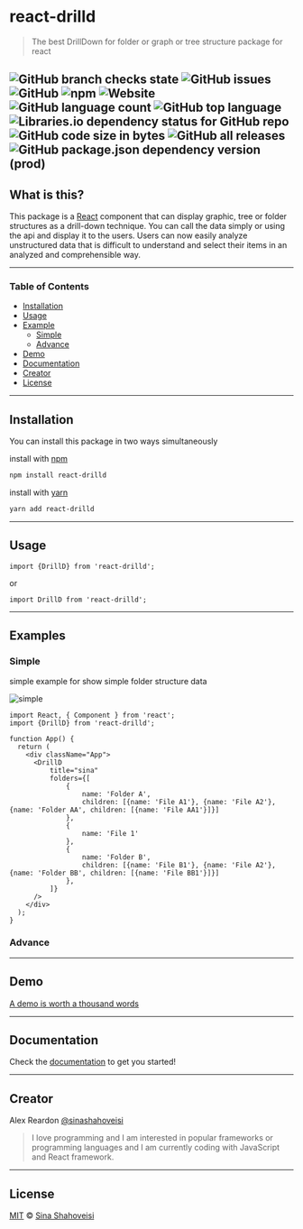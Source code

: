 # react-drilld

> The best DrillDown for folder or graph or tree structure package for react

![GitHub branch checks state](https://img.shields.io/github/checks-status/sinashahoveisi/react-drilld/master?logo=github&style=plastic)
![GitHub issues](https://img.shields.io/github/issues/sinashahoveisi/react-drilld?logo=github&style=plastic)
![GitHub](https://img.shields.io/github/license/sinashahoveisi/react-drilld?style=plastic)
![npm](https://img.shields.io/npm/v/react-drilld?logo=npm&style=plastic)
![Website](https://img.shields.io/website?down_message=offline&style=plastic&up_message=online&url=https%3A%2F%2Fsinasho.ir)
![GitHub language count](https://img.shields.io/github/languages/count/sinashahoveisi/react-drilld?logo=TypeScript&style=plastic)
![GitHub top language](https://img.shields.io/github/languages/top/sinashahoveisi/react-drilld?logo=TypeScript&style=plastic)
![Libraries.io dependency status for GitHub repo](https://img.shields.io/librariesio/github/sinashahoveisi/react-drilld?style=plastic)
![GitHub code size in bytes](https://img.shields.io/github/languages/code-size/sinashahoveisi/react-drilld?style=plastic)
![GitHub all releases](https://img.shields.io/github/downloads/sinashahoveisi/react-drilld/total?logo=github&style=plastic)
![GitHub package.json dependency version (prod)](https://img.shields.io/github/package-json/dependency-version/sinashahoveisi/react-drilld/react?style=plastic)
---

## What is this?

This package is a [React] component that can display graphic, tree or folder structures as a drill-down technique.
You can call the data simply or using the api and display it to the users.
Users can now easily analyze unstructured data that is difficult to understand and select their items in an analyzed and comprehensible way.

---

### Table of Contents

- [Installation](#installation)
- [Usage](#usage)
- [Example](#examples)
    - [Simple](#simple)
    - [Advance](#advance)
- [Demo](#demo)
- [Documentation](#documentation)
- [Creator](#creator)
- [License](#license)

---

## Installation
You can install this package in two ways simultaneously

install with [npm]
```sh
npm install react-drilld
```

install with [yarn]
```sh
yarn add react-drilld
```
---

## Usage

```tsx
import {DrillD} from 'react-drilld';
```
or
```tsx
import DrillD from 'react-drilld';
```
---

## Examples

### Simple

simple example for show simple folder structure data

![simple]

```tsx
import React, { Component } from 'react';
import {DrillD} from 'react-drilld';

function App() {
  return (
    <div className="App">
      <DrillD 
          title="sina" 
          folders={[
              {
                  name: 'Folder A',
                  children: [{name: 'File A1'}, {name: 'File A2'}, {name: 'Folder AA', children: [{name: 'File AA1'}]}]
              },
              {
                  name: 'File 1'
              },
              {
                  name: 'Folder B',
                  children: [{name: 'File B1'}, {name: 'File A2'}, {name: 'Folder BB', children: [{name: 'File BB1'}]}]
              },
          ]} 
      />
    </div>
  );
}
```
### Advance

---

## Demo

[A demo is worth a thousand words](https://react-drild.sinasho.ir)

---

## Documentation

Check the [documentation](https://react-drild.sinasho.ir) to get you started!

---

## Creator

Alex Reardon [@sinashahoveisi](https://sinasho.ir)

> I love programming and I am interested in popular frameworks or programming languages and I am currently coding with JavaScript and React framework.

---

## License
[MIT][license] © [Sina Shahoveisi][author]

[react]: http://reactjs.org

[npm]: https://docs.npmjs.com/cli/install

[yarn]: https://docs.yarn.com/cli/install

[author]: https://github.com/sinashahoveisi

[simple]: https://react-drilld.sinasho.ir/assets/simple.gif

[license]: license